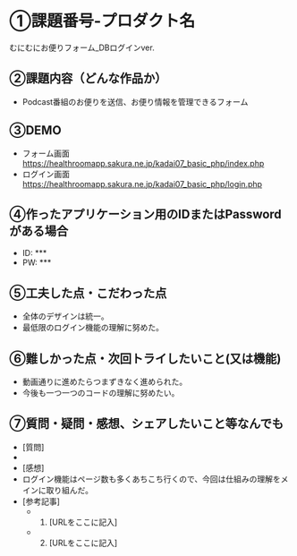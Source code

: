 # ①課題番号-プロダクト名

むにむにお便りフォーム_DBログインver.

## ②課題内容（どんな作品か）

- Podcast番組のお便りを送信、お便り情報を管理できるフォーム

## ③DEMO
- フォーム画面
https://healthroomapp.sakura.ne.jp/kadai07_basic_php/index.php
- ログイン画面
https://healthroomapp.sakura.ne.jp/kadai07_basic_php/login.php

## ④作ったアプリケーション用のIDまたはPasswordがある場合

- ID: ***
- PW: ***

## ⑤工夫した点・こだわった点

- 全体のデザインは統一。
- 最低限のログイン機能の理解に努めた。

## ⑥難しかった点・次回トライしたいこと(又は機能)

- 動画通りに進めたらつまずきなく進められた。
- 今後も一つ一つのコードの理解に努めたい。

## ⑦質問・疑問・感想、シェアしたいこと等なんでも

- [質問]
- 
- [感想]
- ログイン機能はページ数も多くあちこち行くので、今回は仕組みの理解をメインに取り組んだ。
- [参考記事]
  - 1. [URLをここに記入]
  - 2. [URLをここに記入]
